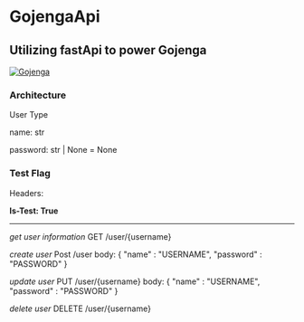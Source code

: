 # GojengaApi

## Utilizing fastApi to power Gojenga

[![Gojenga](https://circleci.com/gh/drichards188/gojengaApi.svg?style=svg)](https://github.com/drichards188/gojengaApi)

### Architecture

User Type

name: str

password: str | None = None

### Test Flag

Headers:

**Is-Test: True**

_____

*get user information* 
GET /user/{username}

*create user*
Post /user
body: { "name" : "USERNAME", "password" : "PASSWORD" }

*update user*
PUT /user/{username}
body: { "name" : "USERNAME", "password" : "PASSWORD" }

*delete user*
DELETE /user/{username}
